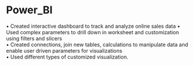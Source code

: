 # Power_BI
• Created interactive dashboard to track and analyze online sales data 
• Used complex parameters to drill down in worksheet and customization using filters and slicers  
• Created connections, join new tables, calculations to manipulate data and enable user driven parameters for visualizations  
• Used different types of customized visualization.
